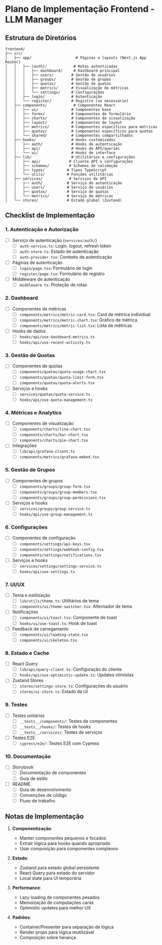 # Plano de Implementação Frontend - LLM Manager

## Estrutura de Diretórios

```
frontend/
├── src/
│   ├── app/                    # Páginas e layouts (Next.js App Router)
│   │   ├── (auth)/            # Rotas autenticadas
│   │   │   ├── dashboard/     # Dashboard principal
│   │   │   ├── users/        # Gestão de usuários
│   │   │   ├── groups/       # Gestão de grupos
│   │   │   ├── quotas/       # Gestão de quotas
│   │   │   ├── metrics/      # Visualização de métricas
│   │   │   └── settings/     # Configurações
│   │   ├── login/            # Autenticação
│   │   └── register/         # Registro (se necessário)
│   ├── components/            # Componentes React
│   │   ├── ui/               # Componentes base
│   │   ├── forms/            # Componentes de formulário
│   │   ├── charts/           # Componentes de visualização
│   │   ├── layout/           # Componentes de layout
│   │   ├── metrics/          # Componentes específicos para métricas
│   │   ├── quotas/           # Componentes específicos para quotas
│   │   └── shared/           # Componentes compartilhados
│   ├── hooks/                # Hooks customizados
│   │   ├── auth/             # Hooks de autenticação
│   │   ├── api/              # Hooks de API/queries
│   │   └── ui/               # Hooks de interface
│   ├── lib/                  # Utilitários e configurações
│   │   ├── api/             # Cliente API e configurações
│   │   ├── schemas/         # Schemas de validação
│   │   ├── types/          # Tipos TypeScript
│   │   └── utils/          # Funções utilitárias
│   ├── services/            # Serviços de API
│   │   ├── auth/           # Serviço de autenticação
│   │   ├── users/          # Serviço de usuários
│   │   ├── quotas/         # Serviço de quotas
│   │   └── metrics/        # Serviço de métricas
│   └── stores/             # Estado global (Zustand)
```

## Checklist de Implementação

### 1. Autenticação e Autorização
- [ ] Serviço de autenticação (`services/auth/`)
  - [ ] `auth-service.ts`: Login, logout, refresh token
  - [ ] `auth-store.ts`: Estado de autenticação
  - [ ] `auth-provider.tsx`: Contexto de autenticação
- [ ] Páginas de autenticação
  - [ ] `login/page.tsx`: Formulário de login
  - [ ] `register/page.tsx`: Formulário de registro
- [ ] Middleware de autenticação
  - [ ] `middleware.ts`: Proteção de rotas

### 2. Dashboard
- [ ] Componentes de métricas
  - [ ] `components/metrics/metric-card.tsx`: Card de métrica individual
  - [ ] `components/metrics/metric-chart.tsx`: Gráfico de métrica
  - [ ] `components/metrics/metric-list.tsx`: Lista de métricas
- [ ] Hooks de dados
  - [ ] `hooks/api/use-dashboard-metrics.ts`
  - [ ] `hooks/api/use-recent-activity.ts`

### 3. Gestão de Quotas
- [ ] Componentes de quotas
  - [ ] `components/quotas/quota-usage-chart.tsx`
  - [ ] `components/quotas/quota-limit-form.tsx`
  - [ ] `components/quotas/quota-alerts.tsx`
- [ ] Serviços e hooks
  - [ ] `services/quotas/quota-service.ts`
  - [ ] `hooks/api/use-quota-management.ts`

### 4. Métricas e Analytics
- [ ] Componentes de visualização
  - [ ] `components/charts/line-chart.tsx`
  - [ ] `components/charts/bar-chart.tsx`
  - [ ] `components/charts/pie-chart.tsx`
- [ ] Integrações
  - [ ] `lib/api/grafana-client.ts`
  - [ ] `components/metrics/grafana-embed.tsx`

### 5. Gestão de Grupos
- [ ] Componentes de grupos
  - [ ] `components/groups/group-form.tsx`
  - [ ] `components/groups/group-members.tsx`
  - [ ] `components/groups/group-permissions.tsx`
- [ ] Serviços e hooks
  - [ ] `services/groups/group-service.ts`
  - [ ] `hooks/api/use-group-management.ts`

### 6. Configurações
- [ ] Componentes de configuração
  - [ ] `components/settings/api-keys.tsx`
  - [ ] `components/settings/webhook-config.tsx`
  - [ ] `components/settings/notifications.tsx`
- [ ] Serviços e hooks
  - [ ] `services/settings/settings-service.ts`
  - [ ] `hooks/api/use-settings.ts`

### 7. UI/UX
- [ ] Tema e estilização
  - [ ] `lib/utils/theme.ts`: Utilitários de tema
  - [ ] `components/ui/theme-switcher.tsx`: Alternador de tema
- [ ] Notificações
  - [ ] `components/ui/toast.tsx`: Componente de toast
  - [ ] `hooks/ui/use-toast.ts`: Hook de toast
- [ ] Feedback de carregamento
  - [ ] `components/ui/loading-state.tsx`
  - [ ] `components/ui/skeleton.tsx`

### 8. Estado e Cache
- [ ] React Query
  - [ ] `lib/api/query-client.ts`: Configuração do cliente
  - [ ] `hooks/api/use-optimistic-update.ts`: Updates otimistas
- [ ] Zustand Stores
  - [ ] `stores/settings-store.ts`: Configurações do usuário
  - [ ] `stores/ui-store.ts`: Estado da UI

### 9. Testes
- [ ] Testes unitários
  - [ ] `__tests__/components/`: Testes de componentes
  - [ ] `__tests__/hooks/`: Testes de hooks
  - [ ] `__tests__/services/`: Testes de serviços
- [ ] Testes E2E
  - [ ] `cypress/e2e/`: Testes E2E com Cypress

### 10. Documentação
- [ ] Storybook
  - [ ] Documentação de componentes
  - [ ] Guia de estilo
- [ ] README
  - [ ] Guia de desenvolvimento
  - [ ] Convenções de código
  - [ ] Fluxo de trabalho

## Notas de Implementação

1. **Componentização**:
   - Manter componentes pequenos e focados
   - Extrair lógica para hooks quando apropriado
   - Usar composição para componentes complexos

2. **Estado**:
   - Zustand para estado global persistente
   - React Query para estado do servidor
   - Local state para UI temporária

3. **Performance**:
   - Lazy loading de componentes pesados
   - Memoização de computações caras
   - Optimistic updates para melhor UX

4. **Padrões**:
   - Container/Presenter para separação de lógica
   - Render props para lógica reutilizável
   - Composição sobre herança